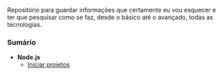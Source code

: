 Repositório para guardar informações que certamente eu vou esquecer 
e ter que pesquisar como se faz, desde o básico até o avançado, 
todas as tecnologias.

### Sumário

- **Node.js**
    - <a href="https://github.com/lucaslacroix/wiki/blob/master/Node.js/iniciar-projetos.md" target="_blank">Iniciar projetos</a>